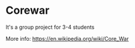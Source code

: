# Corewar


It's a group project for 3-4 students

More info: https://en.wikipedia.org/wiki/Core_War
